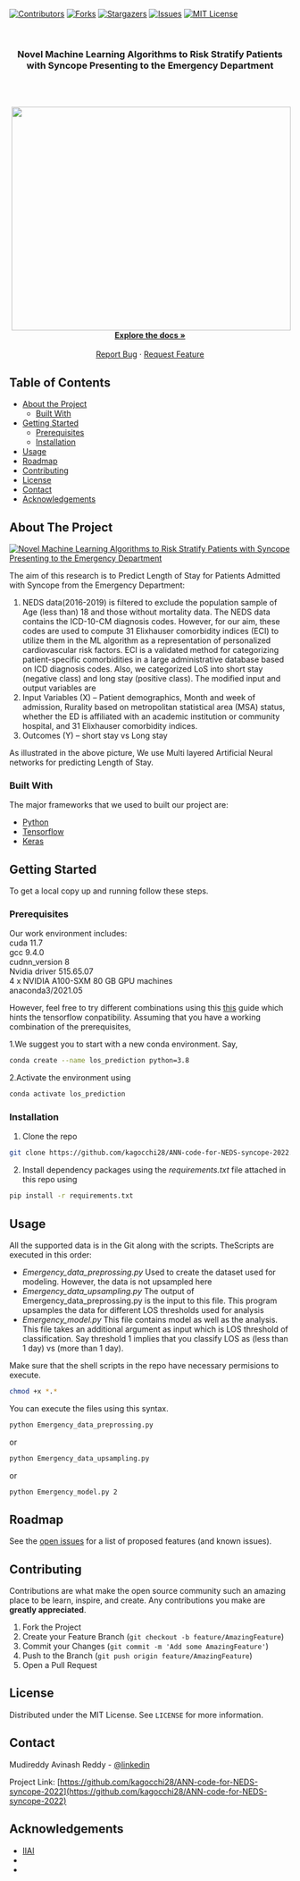 <!--
*** Thanks for checking out this README Template. If you have a suggestion that would
*** make this better, please fork the repo and create a pull request or simply open
*** an issue with the tag "enhancement".
*** Thanks again! Now go create something AMAZING! :D
***
***
***
*** To avoid retyping too much info. Do a search and replace for the following:
*** github_username, repo_name, twitter_handle, email
-->





<!-- PROJECT SHIELDS -->
<!--
*** I'm using markdown "reference style" links for readability.
*** Reference links are enclosed in brackets [ ] instead of parentheses ( ).
*** See the bottom of this document for the declaration of the reference variables
*** for contributors-url, forks-url, etc. This is an optional, concise syntax you may use.
*** https://www.markdownguide.org/basic-syntax/#reference-style-links
-->
[![Contributors][contributors-shield]][contributors-url]
[![Forks][forks-shield]][forks-url]
[![Stargazers][stars-shield]][stars-url]
[![Issues][issues-shield]][issues-url]
[![MIT License][license-shield]][license-url]



<!-- PROJECT LOGO -->
<br />
<p align="center">

  <h3 align="center">Novel Machine Learning Algorithms to Risk Stratify Patients with Syncope Presenting to the Emergency Department </h3>
<br />
  <p align="center">
    <br />
     <a href="https://github.com/kagocchi28/ANN-code-for-NEDS-syncope-2022">
    <img src="images/Watershed.jpg" align="right"  width="500" height="400"/>
     </a>
    <a href="https://github.com/kagocchi28/ANN-code-for-NEDS-syncope-2022"><strong>Explore the docs » </strong></a>
    <br />
    <br />
    <a href="https://github.com/kagocchi28/ANN-code-for-NEDS-syncope-2022/issues">Report Bug</a>
    ·
    <a href="https://github.com/kagocchi28/ANN-code-for-NEDS-syncope-2022/issues">Request Feature</a>
  </p>
</p>



<!-- TABLE OF CONTENTS -->
## Table of Contents

* [About the Project](#about-the-project)
  * [Built With](#built-with)
* [Getting Started](#getting-started)
  * [Prerequisites](#prerequisites)
  * [Installation](#installation)
* [Usage](#usage)
* [Roadmap](#roadmap)
* [Contributing](#contributing)
* [License](#license)
* [Contact](#contact)
* [Acknowledgements](#acknowledgements)



<!-- ABOUT THE PROJECT -->
## About The Project

[![Novel Machine Learning Algorithms to Risk Stratify Patients with Syncope Presenting to the Emergency Department ][product-screenshot]](https://example.com)

The aim of this research is to Predict Length of Stay for Patients Admitted with Syncope from the Emergency Department: 
    <ol>
<li>NEDS data(2016-2019) is filtered to exclude the population sample of Age (less than) 18 and those without mortality data. The NEDS data contains the ICD-10-CM diagnosis codes. However, for our aim, these codes are used to compute 31 Elixhauser comorbidity indices (ECI) to utilize them in the ML algorithm as a representation of personalized cardiovascular risk factors. ECI is a validated method for categorizing patient-specific comorbidities in a large administrative database based on ICD diagnosis codes. Also, we categorized LoS into short stay (negative class) and long stay (positive class). The modified input and output variables are</li>
<li>Input Variables (X) – Patient demographics, Month and week of admission, Rurality based on metropolitan statistical area (MSA) status, whether the ED is affiliated with an academic institution or community hospital, and 31 Elixhauser comorbidity indices.</li>
<li>Outcomes (Y) – short stay vs Long stay</li>
</ol>

As illustrated in the above picture, We use Multi layered Artificial Neural networks for predicting Length of Stay.

### Built With
The major frameworks that we used to built our project are:
* [Python](https://www.python.org/downloads/release/python-380/)
* [Tensorflow](https://www.tensorflow.org/api_docs)
* [Keras](https://keras.io)


<!-- GETTING STARTED -->
## Getting Started

To get a local copy up and running follow these steps.

### Prerequisites
<p>
Our work environment includes: <br />
cuda 11.7 <br />
gcc  9.4.0 <br />
cudnn_version 8 <br />
Nvidia driver 515.65.07 <br />
4 x NVIDIA A100-SXM 80 GB GPU machines <br />
anaconda3/2021.05 <br />

However, feel free to try different combinations using this [this](https://www.tensorflow.org/install/source#tested_build_configurations) guide which hints the tensorflow conpatibility. Assuming that you have a working combination of the prerequisites, 
<br />
</p>
1.We suggest you to start with a new conda environment. Say, 

```sh
conda create --name los_prediction python=3.8
```
2.Activate the environment using

```sh
conda activate los_prediction
```

### Installation

1. Clone the repo
```sh
git clone https://github.com/kagocchi28/ANN-code-for-NEDS-syncope-2022.git
```
2. Install dependency packages using the *requirements.txt* file attached in this repo using
```sh
pip install -r requirements.txt
```

<!-- USAGE -->
## Usage

All the supported data is in the Git along with the scripts. TheScripts are executed in this order:
<ul>
<li><em>Emergency_data_preprossing.py</em> Used to create the dataset used for modeling. However, the data is not upsampled here </li>
<li><em>Emergency_data_upsampling.py</em> The output of Emergency_data_preprossing.py is the input to this file. This program upsamples the data for different LOS thresholds used for analysis</li>
<li><em>Emergency_model.py</em> This file contains model as well as the analysis. This file takes an additional argument as input which is LOS threshold of classification. Say threshold 1 implies that you classify LOS as (less than 1 day) vs (more than 1 day).</li>
</ul>

Make sure that the shell scripts in the repo have necessary permisions to execute.
```sh
chmod +x *.*
```
You can execute the files using this syntax.<br />
```sh
python Emergency_data_preprossing.py
```
or <br />
```sh
python Emergency_data_upsampling.py
```
or <br />
```sh
python Emergency_model.py 2
```


<!-- ROADMAP -->
## Roadmap

See the [open issues](https://github.com/kagocchi28/ANN-code-for-NEDS-syncope-2022/issues) for a list of proposed features (and known issues).



<!-- CONTRIBUTING -->
## Contributing

Contributions are what make the open source community such an amazing place to be learn, inspire, and create. Any contributions you make are **greatly appreciated**.

1. Fork the Project
2. Create your Feature Branch (`git checkout -b feature/AmazingFeature`)
3. Commit your Changes (`git commit -m 'Add some AmazingFeature'`)
4. Push to the Branch (`git push origin feature/AmazingFeature`)
5. Open a Pull Request


<!-- LICENSE -->
## License

Distributed under the MIT License. See `LICENSE` for more information.



<!-- CONTACT -->
## Contact

Mudireddy Avinash Reddy - [@linkedin](https://www.linkedin.com/in/mudireddy-avinash-reddy-367121a2/) 

Project Link: [https://github.com/kagocchi28/ANN-code-for-NEDS-syncope-2022](https://github.com/kagocchi28/ANN-code-for-NEDS-syncope-2022)



<!-- ACKNOWLEDGEMENTS -->
## Acknowledgements

* [IIAI](https://www.iiai.uiowa.edu/)
* []()
* []()





<!-- MARKDOWN LINKS & IMAGES -->
<!-- https://www.markdownguide.org/basic-syntax/#reference-style-links -->
[contributors-shield]: https://img.shields.io/github/contributors/github_username/repo.svg?style=flat-square
[contributors-url]: https://github.com/kagocchi28/ANN-code-for-NEDS-syncope-2022/graphs/contributors
[forks-shield]: https://img.shields.io/github/forks/github_username/repo.svg?style=flat-square
[forks-url]: https://github.com/kagocchi28/ANN-code-for-NEDS-syncope-2022/network/members
[stars-shield]: https://img.shields.io/github/stars/github_username/repo.svg?style=flat-square
[stars-url]: https://github.com/kagocchi28/ANN-code-for-NEDS-syncope-2022/stargazers
[issues-shield]: https://img.shields.io/github/issues/github_username/repo.svg?style=flat-square
[issues-url]: https://github.com/kagocchi28/ANN-code-for-NEDS-syncope-2022/issues
[license-shield]: https://img.shields.io/github/license/github_username/repo.svg?style=flat-square
[license-url]: https://github.com/kagocchi28/ANN-code-for-NEDS-syncope-2022/blob/master/LICENSE.txt
[product-screenshot]: images/diag.jpg
